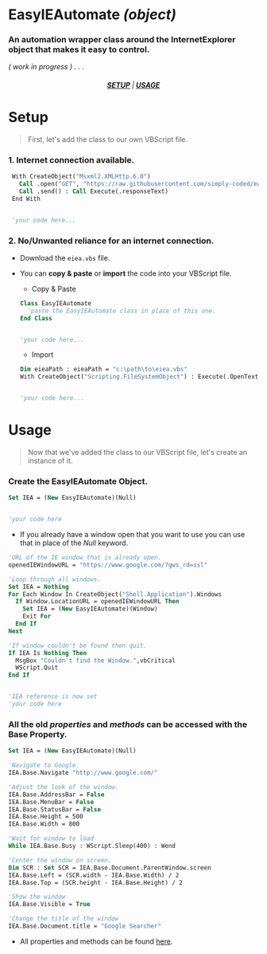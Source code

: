 # EasyIEAutomate *(object)*

### An automation wrapper class around the InternetExplorer object that makes it easy to control.   
*( work in progress ) . . .*

##### <p style="text-align:center;color:grey;">[SETUP](#setup) | [USAGE](#usage) </p>

# Setup
> First, let's add the class to our own VBScript file.
### 1. Internet connection available.
   ```vb
    With CreateObject("Msxml2.XMLHttp.6.0")
      Call .open("GET", "https://raw.githubusercontent.com/simply-coded/easy-ie-automate/master/eiea.vbs", False)
	  Call .send() : Call Execute(.responseText)
    End With


    'your code here...
   ```

### 2. No/Unwanted reliance for an internet connection.
  * Download the `eiea.vbs` file.
  * You can **copy & paste** or **import** the code into your VBScript file.  

    * Copy & Paste  
    ```vb           
    Class EasyIEAutomate 
      'paste the EasyIEAutomate class in place of this one.
    End Class


    'your code here...
    ```
    * Import 
    ```vb   
    Dim eieaPath : eieaPath = "c:\path\to\eiea.vbs"
    With CreateObject("Scripting.FileSystemObject") : Execute(.OpenTextFile(eieaPath, 1).ReadAll) : End With


    'your code here...
    ```

# Usage
> Now that we've added the class to our VBScript file, let's create an instance of it.  

### Create the EasyIEAutomate Object.
```vb
Set IEA = (New EasyIEAutomate)(Null)


'your code here
```
* If you already have a window open that you want to use you can use that in place of the *Null* keyword.
```vb
'URL of the IE window that is already open.
openedIEWindowURL = "https://www.google.com/?gws_rd=ssl"

'Loop through all windows.
Set IEA = Nothing
For Each Window In CreateObject("Shell.Application").Windows
  If Window.LocationURL = openedIEWindowURL Then
    Set IEA = (New EasyIEAutomate)(Window)
    Exit For
  End If
Next

'If window couldn't be found then quit.
If IEA Is Nothing Then
  MsgBox "Couldn't find the Window.",vbCritical 
  WScript.Quit
End If


'IEA reference is now set
'your code here
```

### All the old *properties* and *methods* can be accessed with  the **Base** Property.
```vb
Set IEA = (New EasyIEAutomate)(Null)

'Navigate to Google.
IEA.Base.Navigate "http://www.google.com/"

'Adjust the look of the window.
IEA.Base.AddressBar = False
IEA.Base.MenuBar = False
IEA.Base.StatusBar = False
IEA.Base.Height = 500
IEA.Base.Width = 800

'Wait for window to load
While IEA.Base.Busy : WScript.Sleep(400) : Wend

'Center the window on screen.
Dim SCR : Set SCR = IEA.Base.Document.ParentWindow.screen
IEA.Base.Left = (SCR.width - IEA.Base.Width) / 2
IEA.Base.Top = (SCR.height - IEA.Base.Height) / 2

'Show the window
IEA.Base.Visible = True

'Change the title of the window
IEA.Base.Document.title = "Google Searcher"
```
* All properties and methods can be found [here](https://msdn.microsoft.com/en-us/library/aa752084(v=vs.85).aspx).
